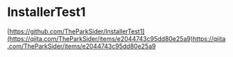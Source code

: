 # InstallerTest1

[https://github.com/TheParkSider/InstallerTest1](https://qiita.com/TheParkSider/items/e2044743c95dd80e25a9)https://qiita.com/TheParkSider/items/e2044743c95dd80e25a9
